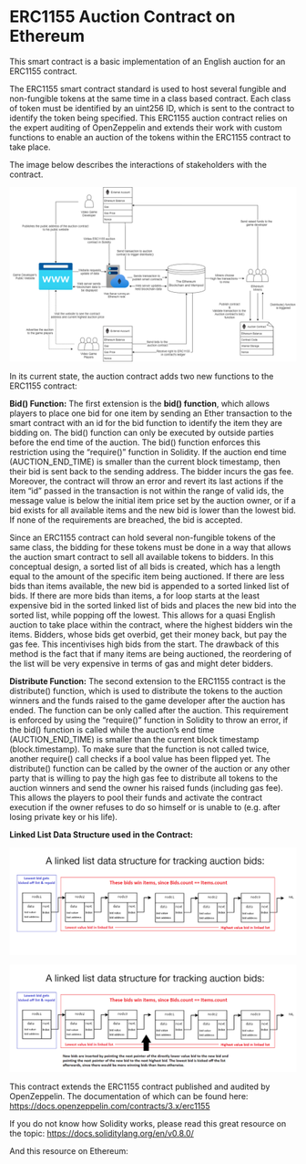 # ERC1155 Auction Contract on Ethereum

This smart contract is a basic implementation of an English auction for an ERC1155 contract. 

The ERC1155 smart contract standard is used to host several fungible and non-fungible tokens at the same time in a class based contract. Each class of token must be identified by an uint256 ID, which is sent to the contract to identify the token being specified. This ERC1155 auction contract relies on the expert auditing of OpenZeppelin and extends their work with custom functions to enable an auction of the tokens within the ERC1155 contract to take place.

The image below describes the interactions of stakeholders with the contract.

![](<./Ethereum ERC1155 Auction Diagram.png>)

In its current state, the auction contract adds two new functions to the ERC1155 contract:

**Bid() Function:**
The first extension is the **bid() function**, which allows players to place one bid for one item by sending an
Ether transaction to the smart contract with an id for the bid function to identify the item they are bidding
on. The bid() function can only be executed by outside parties before the end time of the auction. The
bid() function enforces this restriction using the “require()” function in Solidity. If the auction end time
(AUCTION_END_TIME) is smaller than the current block timestamp, then their bid is sent back to the
sending address. The bidder incurs the gas fee. Moreover, the contract will throw an error and revert its
last actions if the item “id” passed in the transaction is not within the range of valid ids, the message value
is below the initial item price set by the auction owner, or if a bid exists for all available items and the
new bid is lower than the lowest bid. If none of the requirements are breached, the bid is accepted.

Since an ERC1155 contract can hold several non-fungible tokens of the same class, the bidding for these
tokens must be done in a way that allows the auction smart contract to sell all available tokens to bidders.
In this conceptual design, a sorted list of all bids is created, which has a length equal to the amount of the
specific item being auctioned. If there are less bids than items available, the new bid is appended to a
sorted linked list of bids. If there are more bids than items, a for loop starts at the least expensive bid in
the sorted linked list of bids and places the new bid into the sorted list, while popping off the lowest. This
allows for a quasi English auction to take place within the contract, where the highest bidders win the
items. Bidders, whose bids get overbid, get their money back, but pay the gas fee. This
incentivises high bids from the start. The drawback of this method is the fact that if many items are being
auctioned, the reordering of the list will be very expensive in terms of gas and might deter bidders.

**Distribute Function:**
The second extension to the ERC1155 contract is the distribute() function, which is used to distribute the
tokens to the auction winners and the funds raised to the game developer after the auction has ended. The
function can be only called after the auction. This requirement is enforced by using the “require()”
function in Solidity to throw an error, if the bid() function is called while the auction’s end time
(AUCTION_END_TIME) is smaller than the current block timestamp (block.timestamp). To make sure
that the function is not called twice, another require() call checks if a bool value has been flipped yet. The
distribute() function can be called by the owner of the auction or any other party that is willing to pay the
high gas fee to distribute all tokens to the auction winners and send the owner his raised funds (including
gas fee). This allows the players to pool their funds and activate the contract execution if the owner
refuses to do so himself or is unable to (e.g. after losing private key or his life).


**Linked List Data Structure used in the Contract:**

![](<./Linked list diagram step 1.png>)

![](<./Linked list diagram step 2.png>)


This contract extends the ERC1155 contract published and audited by OpenZeppelin. The documentation of which can be found here: 
https://docs.openzeppelin.com/contracts/3.x/erc1155

If you do not know how Solidity works, please read this great resource on the topic:
https://docs.soliditylang.org/en/v0.8.0/

And this resource on Ethereum:


